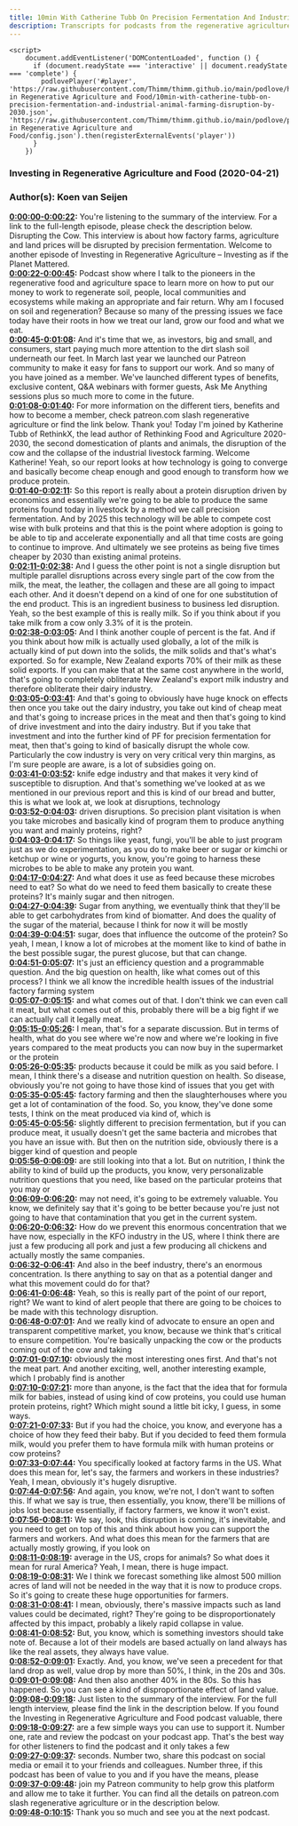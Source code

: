 ```yaml
---
title: 10min With Catherine Tubb On Precision Fermentation And Industrial Animal Farming Disruption By 2030
description: Transcripts for podcasts from the regenerative agriculture space. Search and find episodes and timestamps.
---
```


<script src="https://cdn.podlove.org/web-player/embed.js"></script>
    <script>
        document.addEventListener('DOMContentLoaded', function () {
          if (document.readyState === 'interactive' || document.readyState === 'complete') {
            podlovePlayer('#player', 'https://raw.githubusercontent.com/Thimm/thimm.github.io/main/podlove/https://raw.githubusercontent.com/Thimm/thimm.github.io/main/podlove/podlove/Investing in Regenerative Agriculture and Food/10min-with-catherine-tubb-on-precision-fermentation-and-industrial-animal-farming-disruption-by-2030.json', 'https://raw.githubusercontent.com/Thimm/thimm.github.io/main/podlove/podlove/Investing in Regenerative Agriculture and Food/config.json').then(registerExternalEvents('player'))
          }
        })
  </script>

### Investing in Regenerative Agriculture and Food  (2020-04-21)  
### Author(s): Koen van Seijen  

**[0:00:00-0:00:22](https://investinginregenerativeagriculture.com/2019/12/10/catherine-tubb/#t=0:00:00):**  You're listening to the summary of the interview. For a link to the full-length episode, please check the description below.  Disrupting the Cow. This interview is about how factory farms, agriculture and land prices will be disrupted by precision fermentation.  Welcome to another episode of Investing in Regenerative Agriculture – Investing as if the Planet Mattered.  
**[0:00:22-0:00:45](https://investinginregenerativeagriculture.com/2019/12/10/catherine-tubb/#t=0:00:22):**  Podcast show where I talk to the pioneers in the regenerative food and agriculture space  to learn more on how to put our money to work to regenerate soil, people, local communities and ecosystems while making an appropriate and fair return.  Why am I focused on soil and regeneration? Because so many of the pressing issues we face today have their roots in how we treat our land, grow our food and what we eat.  
**[0:00:45-0:01:08](https://investinginregenerativeagriculture.com/2019/12/10/catherine-tubb/#t=0:00:45):**  And it's time that we, as investors, big and small, and consumers, start paying much more attention to the dirt slash soil underneath our feet.  In March last year we launched our Patreon community to make it easy for fans to support our work. And so many of you have joined as a member.  We've launched different types of benefits, exclusive content, Q&A webinars with former guests, Ask Me Anything sessions plus so much more to come in the future.  
**[0:01:08-0:01:40](https://investinginregenerativeagriculture.com/2019/12/10/catherine-tubb/#t=0:01:08):**  For more information on the different tiers, benefits and how to become a member, check patreon.com slash regenerative agriculture or find the link below. Thank you!  Today I'm joined by Katherine Tubb of RethinkX, the lead author of Rethinking Food and Agriculture 2020-2030, the second domestication of plants and animals, the disruption of the cow and the collapse of the industrial livestock farming. Welcome Katherine!  Yeah, so our report looks at how technology is going to converge and basically become cheap enough and good enough to transform how we produce protein.  
**[0:01:40-0:02:11](https://investinginregenerativeagriculture.com/2019/12/10/catherine-tubb/#t=0:01:40):**  So this report is really about a protein disruption driven by economics and essentially we're going to be able to produce the same proteins found today in livestock by a method we call precision fermentation.  And by 2025 this technology will be able to compete cost wise with bulk proteins and that this is the point where adoption is going to be able to tip and accelerate exponentially and all that time costs are going to continue to improve.  And ultimately we see proteins as being five times cheaper by 2030 than existing animal proteins.  
**[0:02:11-0:02:38](https://investinginregenerativeagriculture.com/2019/12/10/catherine-tubb/#t=0:02:11):**  And I guess the other point is not a single disruption but multiple parallel disruptions across every single part of the cow from the milk, the meat, the leather, the collagen and these are all going to impact each other.  And it doesn't depend on a kind of one for one substitution of the end product. This is an ingredient business to business led disruption.  Yeah, so the best example of this is really milk. So if you think about if you take milk from a cow only 3.3% of it is the protein.  
**[0:02:38-0:03:05](https://investinginregenerativeagriculture.com/2019/12/10/catherine-tubb/#t=0:02:38):**  And I think another couple of percent is the fat. And if you think about how milk is actually used globally, a lot of the milk is actually kind of put down into the solids, the milk solids and that's what's exported.  So for example, New Zealand exports 70% of their milk as these solid exports.  If you can make that at the same cost anywhere in the world, that's going to completely obliterate New Zealand's export milk industry and therefore obliterate their dairy industry.  
**[0:03:05-0:03:41](https://investinginregenerativeagriculture.com/2019/12/10/catherine-tubb/#t=0:03:05):**  And that's going to obviously have huge knock on effects then once you take out the dairy industry, you take out kind of cheap meat and that's going to increase prices in the meat and then that's going to kind of drive investment and into the dairy industry.  But if you take that investment and into the further kind of PF for precision fermentation for meat, then that's going to kind of basically disrupt the whole cow.  Particularly the cow industry is very on very critical very thin margins, as I'm sure people are aware, is a lot of subsidies going on.  
**[0:03:41-0:03:52](https://investinginregenerativeagriculture.com/2019/12/10/catherine-tubb/#t=0:03:41):**  knife edge industry and that makes it very kind of susceptible to disruption.  And that's something we've looked at as we mentioned in our previous report and this  is kind of our bread and butter, this is what we look at, we look at disruptions, technology  
**[0:03:52-0:04:03](https://investinginregenerativeagriculture.com/2019/12/10/catherine-tubb/#t=0:03:52):**  driven disruptions.  So precision plant visitation is when you take microbes and basically kind of program  them to produce anything you want and mainly proteins, right?  
**[0:04:03-0:04:17](https://investinginregenerativeagriculture.com/2019/12/10/catherine-tubb/#t=0:04:03):**  So things like yeast, fungi, you'll be able to just program just as we do experimentation,  as you do to make beer or sugar or kimchi or ketchup or wine or yogurts, you know, you're  going to harness these microbes to be able to make any protein you want.  
**[0:04:17-0:04:27](https://investinginregenerativeagriculture.com/2019/12/10/catherine-tubb/#t=0:04:17):**  And what does it use as feed because these microbes need to eat?  So what do we need to feed them basically to create these proteins?  It's mainly sugar and then nitrogen.  
**[0:04:27-0:04:39](https://investinginregenerativeagriculture.com/2019/12/10/catherine-tubb/#t=0:04:27):**  Sugar from anything, we eventually think that they'll be able to get carbohydrates from  kind of biomatter.  And does the quality of the sugar of the material, because I think for now it will be mostly  
**[0:04:39-0:04:51](https://investinginregenerativeagriculture.com/2019/12/10/catherine-tubb/#t=0:04:39):**  sugar, does that influence the outcome of the protein?  So yeah, I mean, I know a lot of microbes at the moment like to kind of bathe in the  best possible sugar, the purest glucose, but that can change.  
**[0:04:51-0:05:07](https://investinginregenerativeagriculture.com/2019/12/10/catherine-tubb/#t=0:04:51):**  It's just an efficiency question and a programmable question.  And the big question on health, like what comes out of this process?  I think we all know the incredible health issues of the industrial factory farming system  
**[0:05:07-0:05:15](https://investinginregenerativeagriculture.com/2019/12/10/catherine-tubb/#t=0:05:07):**  and what comes out of that.  I don't think we can even call it meat, but what comes out of this, probably there will  be a big fight if we can actually call it legally meat.  
**[0:05:15-0:05:26](https://investinginregenerativeagriculture.com/2019/12/10/catherine-tubb/#t=0:05:15):**  I mean, that's for a separate discussion.  But in terms of health, what do you see where we're now and where we're looking in five  years compared to the meat products you can now buy in the supermarket or the protein  
**[0:05:26-0:05:35](https://investinginregenerativeagriculture.com/2019/12/10/catherine-tubb/#t=0:05:26):**  products because it could be milk as you said before.  I mean, I think there's a disease and nutrition question on health.  So disease, obviously you're not going to have those kind of issues that you get with  
**[0:05:35-0:05:45](https://investinginregenerativeagriculture.com/2019/12/10/catherine-tubb/#t=0:05:35):**  factory farming and then the slaughterhouses where you get a lot of contamination of the  food.  So, you know, they've done some tests, I think on the meat produced via kind of, which is  
**[0:05:45-0:05:56](https://investinginregenerativeagriculture.com/2019/12/10/catherine-tubb/#t=0:05:45):**  slightly different to precision fermentation, but if you can produce meat, it usually doesn't  get the same bacteria and microbes that you have an issue with.  But then on the nutrition side, obviously there is a bigger kind of question and people  
**[0:05:56-0:06:09](https://investinginregenerativeagriculture.com/2019/12/10/catherine-tubb/#t=0:05:56):**  are still looking into that a lot.  But on nutrition, I think the ability to kind of build up the products, you know, very personalizable  nutrition questions that you need, like based on the particular proteins that you may or  
**[0:06:09-0:06:20](https://investinginregenerativeagriculture.com/2019/12/10/catherine-tubb/#t=0:06:09):**  may not need, it's going to be extremely valuable.  You know, we definitely say that it's going to be better because you're just not going  to have that contamination that you get in the current system.  
**[0:06:20-0:06:32](https://investinginregenerativeagriculture.com/2019/12/10/catherine-tubb/#t=0:06:20):**  How do we prevent this enormous concentration that we have now, especially in the KFO industry  in the US, where I think there are just a few producing all pork and just a few producing  all chickens and actually mostly the same companies.  
**[0:06:32-0:06:41](https://investinginregenerativeagriculture.com/2019/12/10/catherine-tubb/#t=0:06:32):**  And also in the beef industry, there's an enormous concentration.  Is there anything to say on that as a potential danger and what this movement could do for  that?  
**[0:06:41-0:06:48](https://investinginregenerativeagriculture.com/2019/12/10/catherine-tubb/#t=0:06:41):**  Yeah, so this is really part of the point of our report, right?  We want to kind of alert people that there are going to be choices to be made with this  technology disruption.  
**[0:06:48-0:07:01](https://investinginregenerativeagriculture.com/2019/12/10/catherine-tubb/#t=0:06:48):**  And we really kind of advocate to ensure an open and transparent competitive market, you  know, because we think that's critical to ensure competition.  You're basically unpacking the cow or the products coming out of the cow and taking  
**[0:07:01-0:07:10](https://investinginregenerativeagriculture.com/2019/12/10/catherine-tubb/#t=0:07:01):**  obviously the most interesting ones first.  And that's not the meat part.  And another exciting, well, another interesting example, which I probably find is another  
**[0:07:10-0:07:21](https://investinginregenerativeagriculture.com/2019/12/10/catherine-tubb/#t=0:07:10):**  more than anyone, is the fact that the idea that for formula milk for babies, instead  of using kind of cow proteins, you could use human protein proteins, right?  Which might sound a little bit icky, I guess, in some ways.  
**[0:07:21-0:07:33](https://investinginregenerativeagriculture.com/2019/12/10/catherine-tubb/#t=0:07:21):**  But if you had the choice, you know, and everyone has a choice of how they feed their baby.  But if you decided to feed them formula milk, would you prefer them to have formula milk  with human proteins or cow proteins?  
**[0:07:33-0:07:44](https://investinginregenerativeagriculture.com/2019/12/10/catherine-tubb/#t=0:07:33):**  You specifically looked at factory farms in the US.  What does this mean for, let's say, the farmers and workers in these industries?  Yeah, I mean, obviously it's hugely disruptive.  
**[0:07:44-0:07:56](https://investinginregenerativeagriculture.com/2019/12/10/catherine-tubb/#t=0:07:44):**  And again, you know, we're not, I don't want to soften this.  If what we say is true, then essentially, you know, there'll be millions of jobs lost  because essentially, if factory farmers, we know it won't exist.  
**[0:07:56-0:08:11](https://investinginregenerativeagriculture.com/2019/12/10/catherine-tubb/#t=0:07:56):**  We say, look, this disruption is coming, it's inevitable, and you need to get on top of  this and think about how you can support the farmers and workers.  And what does this mean for the farmers that are actually mostly growing, if you look on  
**[0:08:11-0:08:19](https://investinginregenerativeagriculture.com/2019/12/10/catherine-tubb/#t=0:08:11):**  average in the US, crops for animals?  So what does it mean for rural America?  Yeah, I mean, there is huge impact.  
**[0:08:19-0:08:31](https://investinginregenerativeagriculture.com/2019/12/10/catherine-tubb/#t=0:08:19):**  We I think we forecast something like almost 500 million acres of land will not be needed  in the way that it is now to produce crops.  So it's going to create these huge opportunities for farmers.  
**[0:08:31-0:08:41](https://investinginregenerativeagriculture.com/2019/12/10/catherine-tubb/#t=0:08:31):**  I mean, obviously, there's massive impacts such as land values could be decimated, right?  They're going to be disproportionately affected by this impact, probably a likely rapid collapse  in value.  
**[0:08:41-0:08:52](https://investinginregenerativeagriculture.com/2019/12/10/catherine-tubb/#t=0:08:41):**  But, you know, which is something investors should take note of.  Because a lot of their models are based actually on land always has like the real assets, they  always have value.  
**[0:08:52-0:09:01](https://investinginregenerativeagriculture.com/2019/12/10/catherine-tubb/#t=0:08:52):**  Exactly.  And, you know, we've seen a precedent for that land drop as well, value drop by more  than 50%, I think, in the 20s and 30s.  
**[0:09:01-0:09:08](https://investinginregenerativeagriculture.com/2019/12/10/catherine-tubb/#t=0:09:01):**  And then also another 40% in the 80s.  So this has happened.  So you can see a kind of disproportionate effect of land value.  
**[0:09:08-0:09:18](https://investinginregenerativeagriculture.com/2019/12/10/catherine-tubb/#t=0:09:08):**  Just listen to the summary of the interview.  For the full length interview, please find the link in the description below.  If you found the Investing in Regenerative Agriculture and Food podcast valuable, there  
**[0:09:18-0:09:27](https://investinginregenerativeagriculture.com/2019/12/10/catherine-tubb/#t=0:09:18):**  are a few simple ways you can use to support it.  Number one, rate and review the podcast on your podcast app.  That's the best way for other listeners to find the podcast and it only takes a few  
**[0:09:27-0:09:37](https://investinginregenerativeagriculture.com/2019/12/10/catherine-tubb/#t=0:09:27):**  seconds.  Number two, share this podcast on social media or email it to your friends and colleagues.  Number three, if this podcast has been of value to you and if you have the means, please  
**[0:09:37-0:09:48](https://investinginregenerativeagriculture.com/2019/12/10/catherine-tubb/#t=0:09:37):**  join my Patreon community to help grow this platform and allow me to take it further.  You can find all the details on patreon.com slash regenerative agriculture or in the description  below.  
**[0:09:48-0:10:15](https://investinginregenerativeagriculture.com/2019/12/10/catherine-tubb/#t=0:09:48):**  Thank you so much and see you at the next podcast.  